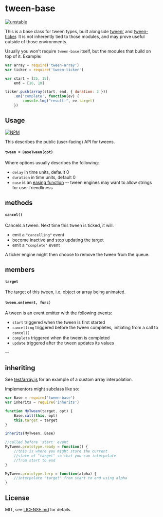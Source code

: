 # tween-base

[![unstable](http://badges.github.io/stability-badges/dist/unstable.svg)](http://github.com/badges/stability-badges)

This is a base class for tween types, built alongside [tweenr](https://www.npmjs.org/package/tweenr) and [tween-ticker](https://www.npmjs.org/package/tween-ticker). It is not inherently tied to those modules, and may prove useful outside of those environments.

Usually you won't require `tween-base` itself, but the modules that build on top of it. Example:

```js
var array = require('tween-array')
var ticker = require('tween-ticker')

var start = [25, 15],
    end = [10, 10]

ticker.push(array(start, end, { duration: 2 }))
    .on('complete', function(ev) {
        console.log("result:", ev.target)
    })
```

## Usage

[![NPM](https://nodei.co/npm/tween-base.png)](https://nodei.co/npm/tween-base/)

This describes the public (user-facing) API for tweens.

#### `tween = BaseTween(opt)`

Where options usually describes the following:

- `delay` in time units, default 0
- `duration` in time units, default 0
- `ease` is an [easing function](https://www.npmjs.org/package/eases) -- tween engines may want to allow strings for user friendliness

## methods

#### `cancel()`

Cancels a tween. Next time this tween is ticked, it will:

- emit a `"cancelling"` event
- become inactive and stop updating the target
- emit a `"complete"` event

A ticker engine might then choose to remove the tween from the queue.

## members

#### `target`

The target of this tween, i.e. object or array being animated.

#### `tween.on(event, func)`

A tween is an event emitter with the following events:

- `start` triggered when the tween is first started
- `cancelling` triggered before the tween completes, initiating from a call to `cancel()`
- `complete` triggered when the tween is completed
- `update` triggered after the tween updates its values

--

## inheriting

See [test/array.js](test/array.js) for an example of a custom array interpolation.

Implementors might subclass like so:

```js
var Base = require('tween-base')
var inherits = require('inherits')

function MyTween(target, opt) {
    Base.call(this, opt)
    this.target = target
}

inherits(MyTween, Base)

//called before 'start' event 
MyTween.prototype.ready = function() {
    //this is where you might store the current
    //state of "target" so that you can interpolate
    //from start to end
}

MyTween.prototype.lerp = function(alpha) {
    //interpolate "target" from start to end using alpha
}
```

## License

MIT, see [LICENSE.md](http://github.com/mattdesl/tween-base/blob/master/LICENSE.md) for details.

